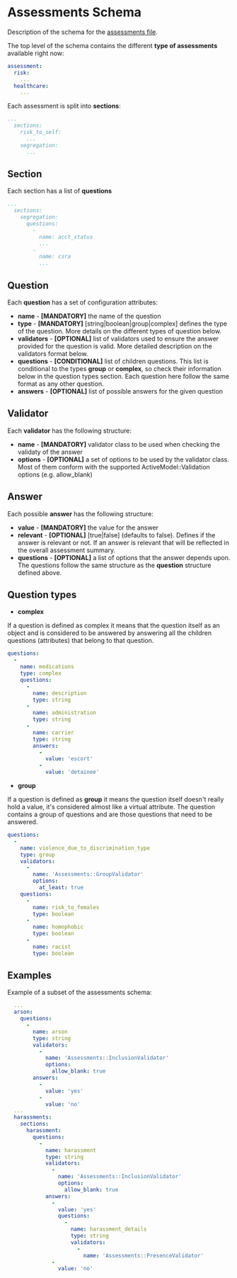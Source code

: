 # Assessments Schema

Description of the schema for the [assessments file](config/assessments_schema.yml).

The top level of the schema contains the different **type of assessments** available right now:

```yml
assessment:
  risk:
    ...
  healthcare:
    ...
```

Each assessment is split into **sections**:

```yml
...
  sections:
    risk_to_self:
      ...
    segregation:
      ...
```

## Section

Each section has a list of **questions**

```yml
...
  sections:
    segregation:
      questions:
        -
          name: acct_status
          ...
        -
          name: csra
          ...
```

## Question

Each **question** has a set of configuration attributes:

* **name** - **[MANDATORY]** the name of the question
* **type** - **[MANDATORY]** [string|boolean|group|complex] defines the type of the question. More details on the different types of question below.
* **validators** - **[OPTIONAL]** list of validators used to ensure the answer provided for the question is valid. More detailed description on the validators format below.
* **questions** - **[CONDITIONAL]** list of children questions. This list is conditional to the types **group** or **complex**, so check their information below in the question types section. Each question here follow the same format as any other question.
* **answers** - **[OPTIONAL]** list of possible answers for the given question

## Validator

Each **validator** has the following structure:

* **name** - **[MANDATORY]** validator class to be used when checking the validaty of the answer
* **options** - **[OPTIONAL]** a set of options to be used by the validator class. Most of them conform with the supported ActiveModel::Validation options (e.g. allow\_blank)

## Answer

Each possible **answer** has the following structure:

* **value** - **[MANDATORY]** the value for the answer
* **relevant** - **[OPTIONAL]** [true|false] (defaults to false). Defines if the answer is relevant or not. If an answer is relevant that will be reflected in the overall assessment summary.
* **questions** - **[OPTIONAL]** a list of options that the answer depends upon. The questions follow the same structure as the **question** structure defined above.

## Question types

* **complex**

If a question is defined as complex it means that the question itself as an object and is considered to be answered by answering all the children questions (attributes) that belong to that question.

```yml
questions:
  -
    name: medications
    type: complex
    questions:
      -
        name: description
        type: string
      -
        name: administration
        type: string
      -
        name: carrier
        type: string
        answers:
          -
            value: 'escort'
          -
            value: 'detainee'
```

* **group**

If a question is defined as **group** it means the question itself doesn't really hold a value, it's considered almost like a virtual attribute. The question contains a group of questions and are those questions that need to be answered.

```yml
questions:
  -
    name: violence_due_to_discrimination_type
    type: group
    validators:
      -
        name: 'Assessments::GroupValidator'
        options:
          at_least: true
    questions:
      -
        name: risk_to_females
        type: boolean
      -
        name: homophobic
        type: boolean
      -
        name: racist
        type: boolean
```

## Examples

Example of a subset of the assessments schema:

```yml
  ...
  arson:
    questions:
      -
        name: arson
        type: string
        validators:
          -
            name: 'Assessments::InclusionValidator'
            options:
              allow_blank: true
        answers:
          -
            value: 'yes'
          -
            value: 'no'
  ...
  harassments:
    sections:
      harassment:
        questions:
          -
            name: harassment
            type: string
            validators:
              -
                name: 'Assessments::InclusionValidator'
                options:
                  allow_blank: true
            answers:
              -
                value: 'yes'
                questions:
                  -
                    name: harassment_details
                    type: string
                    validators:
                      -
                        name: 'Assessments::PresenceValidator'
              -
                value: 'no'
```
